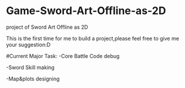 # Game-Sword-Art-Offline-as-2D
project of Sword Art Offline as 2D

This is the first time for me to build a project,please feel free to give me your suggestion:D

#Current Major Task:
-Core Battle Code debug

-Sword Skill making

-Map&plots designing

